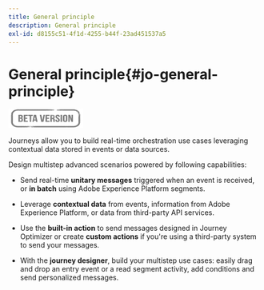 ```yaml
---
title: General principle
description: General principle
exl-id: d8155c51-4f1d-4255-b44f-23ad451537a5
---
```

# General principle{#jo-general-principle}

![](../assets/do-not-localize/badge.png)

Journeys allow you to build real-time orchestration use cases leveraging contextual data stored in events or data sources.

Design multistep advanced scenarios powered by following capabilities:

* Send real-time **unitary messages** triggered when an event is received, or **in batch** using Adobe Experience Platform segments.

* Leverage **contextual data** from events, information from Adobe Experience Platform, or data from third-party API services.

* Use the **built-in action** to send messages designed in Journey Optimizer or create **custom actions** if you're using a third-party system to send your messages.

* With the **journey designer**, build your multistep use cases: easily drag and drop an entry event or a read segment activity, add conditions and send personalized messages.

